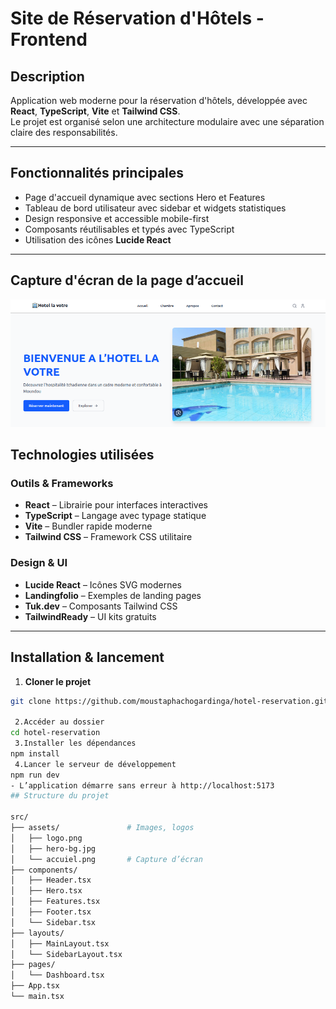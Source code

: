 #  Site de Réservation d'Hôtels - Frontend

##  Description

Application web moderne pour la réservation d'hôtels, développée avec **React**, **TypeScript**, **Vite** et **Tailwind CSS**.  
Le projet est organisé selon une architecture modulaire avec une séparation claire des responsabilités.

---

##  Fonctionnalités principales

- Page d'accueil dynamique avec sections Hero et Features
- Tableau de bord utilisateur avec sidebar et widgets statistiques
- Design responsive et accessible mobile-first
- Composants réutilisables et typés avec TypeScript
- Utilisation des icônes **Lucide React**

---

## Capture d'écran de la page d’accueil

![Page d'accueil](./src/assets/capture.png)



## Technologies utilisées

### Outils & Frameworks

- **React** – Librairie pour interfaces interactives  
- **TypeScript** – Langage avec typage statique  
- **Vite** – Bundler rapide moderne  
- **Tailwind CSS** – Framework CSS utilitaire  

### Design & UI

- **Lucide React** – Icônes SVG modernes  
- **Landingfolio** – Exemples de landing pages  
- **Tuk.dev** – Composants Tailwind CSS  
- **TailwindReady** – UI kits gratuits  

---

## Installation & lancement

1. **Cloner le projet**

```bash
git clone https://github.com/moustaphachogardinga/hotel-reservation.git

 2.Accéder au dossier
cd hotel-reservation
 3.Installer les dépendances
npm install
 4.Lancer le serveur de développement
npm run dev
- L’application démarre sans erreur à http://localhost:5173
## Structure du projet

src/
├── assets/               # Images, logos
│   ├── logo.png
│   ├── hero-bg.jpg
│   └── accuiel.png       # Capture d’écran
├── components/
│   ├── Header.tsx
│   ├── Hero.tsx
│   ├── Features.tsx
│   ├── Footer.tsx
│   └── Sidebar.tsx
├── layouts/
│   ├── MainLayout.tsx
│   └── SidebarLayout.tsx
├── pages/
│   └── Dashboard.tsx
├── App.tsx
└── main.tsx
